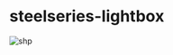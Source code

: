 # steelseries-lightbox

![shp](https://user-images.githubusercontent.com/28485791/63876241-64e54c80-c9c5-11e9-8be1-3caffb053e0c.jpg)

